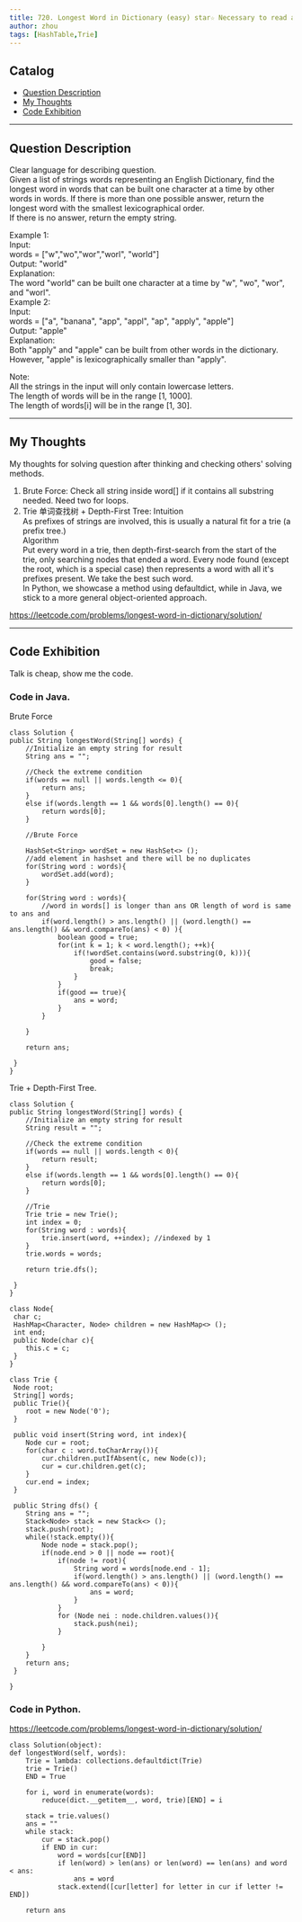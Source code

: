 ```yaml
---
title: 720. Longest Word in Dictionary (easy) star☆ Necessary to read again for details about the Tire!!                      
author: zhou      
tags: [HashTable,Trie]          
---
```


       

## Catalog  
+ [Question Description](#partI)
+ [My Thoughts](#partII)
+ [Code Exhibition](#partIII)

----------------------------------

## Question Description
Clear language for describing question.    
Given a list of strings words representing an English Dictionary, find the longest word in words that can be built one character at a time by other words in words. If there is more than one possible answer, return the longest word with the smallest lexicographical order.     
If there is no answer, return the empty string.      

Example 1:   
Input:    
words = ["w","wo","wor","worl", "world"]     
Output: "world"  
Explanation:    
The word "world" can be built one character at a time by "w", "wo", "wor", and "worl".   
Example 2:   
Input:    
words = ["a", "banana", "app", "appl", "ap", "apply", "apple"]   
Output: "apple"   
Explanation:    
Both "apply" and "apple" can be built from other words in the dictionary. However, "apple" is lexicographically smaller than "apply".   

Note:    
All the strings in the input will only contain lowercase letters.   
The length of words will be in the range [1, 1000].   
The length of words[i] will be in the range [1, 30].    


----------------------------------

## My Thoughts
My thoughts for solving question after thinking and checking others' solving methods.        
1. Brute Force: Check all string inside word[] if it contains all substring needed. Need two for loops.    
2. Trie 单词查找树 + Depth-First Tree: 
Intuition    
As prefixes of strings are involved, this is usually a natural fit for a trie (a prefix tree.)    
Algorithm    
Put every word in a trie, then depth-first-search from the start of the trie, only searching nodes that ended a word. Every node found (except the root, which is a special case) then represents a word with all it's prefixes present. We take the best such word.    
In Python, we showcase a method using defaultdict, while in Java, we stick to a more general object-oriented approach.     

https://leetcode.com/problems/longest-word-in-dictionary/solution/  


----------------------------------

## Code Exhibition
Talk is cheap, show me the code.    
### Code in Java.     
Brute Force   

    class Solution {
    public String longestWord(String[] words) {
        //Initialize an empty string for result
        String ans = "";
        
        //Check the extreme condition 
        if(words == null || words.length <= 0){
            return ans;
        }
        else if(words.length == 1 && words[0].length() == 0){
            return words[0];
        }
        
        //Brute Force
        
        HashSet<String> wordSet = new HashSet<> ();
        //add element in hashset and there will be no duplicates
        for(String word : words){
            wordSet.add(word);
        }
        
        for(String word : words){
            //word in words[] is longer than ans OR length of word is same to ans and 
            if(word.length() > ans.length() || (word.length() == ans.length() && word.compareTo(ans) < 0) ){
                boolean good = true;
                for(int k = 1; k < word.length(); ++k){
                    if(!wordSet.contains(word.substring(0, k))){
                        good = false;
                        break;
                    }
                }
                if(good == true){
                    ans = word;
                }
            }
            
        }
        
        return ans;
        
     }
    }

Trie + Depth-First Tree.

    class Solution {
    public String longestWord(String[] words) {
        //Initialize an empty string for result   
        String result = "";
        
        //Check the extreme condition
        if(words == null || words.length < 0){
            return result;
        }
        else if(words.length == 1 && words[0].length() == 0){
            return words[0];
        }
        
        //Trie
        Trie trie = new Trie();
        int index = 0; 
        for(String word : words){
            trie.insert(word, ++index); //indexed by 1
        }
        trie.words = words;

        return trie.dfs();
        
     }
    }

    class Node{
     char c;
     HashMap<Character, Node> children = new HashMap<> ();
     int end;
     public Node(char c){
        this.c = c;
     }
    }

    class Trie {
     Node root;
     String[] words;
     public Trie(){
        root = new Node('0');
     }
    
     public void insert(String word, int index){
        Node cur = root;
        for(char c : word.toCharArray()){
            cur.children.putIfAbsent(c, new Node(c));
            cur = cur.children.get(c);
        }
        cur.end = index;
     }
    
     public String dfs() {
        String ans = "";
        Stack<Node> stack = new Stack<> ();
        stack.push(root);
        while(!stack.empty()){
            Node node = stack.pop();
            if(node.end > 0 || node == root){
                if(node != root){
                    String word = words[node.end - 1];
                    if(word.length() > ans.length() || (word.length() == ans.length() && word.compareTo(ans) < 0)){
                        ans = word;
                    }
                }
                for (Node nei : node.children.values()){
                    stack.push(nei);
                }
                
            }
        }
        return ans;
     }
       
    }




### Code in Python.   
https://leetcode.com/problems/longest-word-in-dictionary/solution/   

    class Solution(object):
    def longestWord(self, words):
        Trie = lambda: collections.defaultdict(Trie)
        trie = Trie()
        END = True

        for i, word in enumerate(words):
            reduce(dict.__getitem__, word, trie)[END] = i

        stack = trie.values()
        ans = ""
        while stack:
            cur = stack.pop()
            if END in cur:
                word = words[cur[END]]
                if len(word) > len(ans) or len(word) == len(ans) and word < ans:
                    ans = word
                stack.extend([cur[letter] for letter in cur if letter != END])

        return ans


